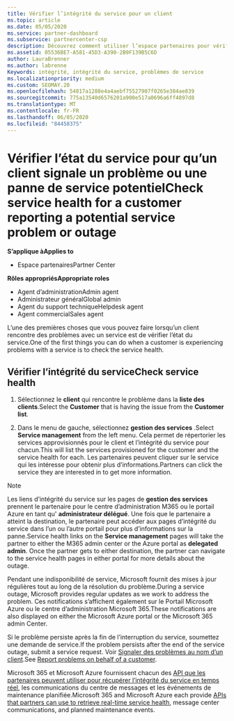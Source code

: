 ```yaml
---
title: Vérifier l’intégrité du service pour un client
ms.topic: article
ms.date: 05/05/2020
ms.service: partner-dashboard
ms.subservice: partnercenter-csp
description: Découvrez comment utiliser l’espace partenaires pour vérifier l’intégrité du service d’un client lorsqu’il rencontre un problème avec un service.
ms.assetid: 05536BE7-A581-45D3-A390-2B9F139B5C6D
author: LauraBrenner
ms.author: labrenne
Keywords: intégrité, intégrité du service, problèmes de service
ms.localizationpriority: medium
ms.custom: SEOMAY.20
ms.openlocfilehash: 54817a1288e4a4aebf75527907f0265e384ae839
ms.sourcegitcommit: 775a13540d6576201a900e517a0696a6ff4897d8
ms.translationtype: MT
ms.contentlocale: fr-FR
ms.lasthandoff: 06/05/2020
ms.locfileid: "84458375"
---
```

# <a name="check-service-health-for-a-customer-reporting-a-potential-service-problem-or-outage"></a><span data-ttu-id="a9658-104">Vérifier l’état du service pour qu’un client signale un problème ou une panne de service potentiel</span><span class="sxs-lookup"><span data-stu-id="a9658-104">Check service health for a customer reporting a potential service problem or outage</span></span>

<span data-ttu-id="a9658-105">**S’applique à**</span><span class="sxs-lookup"><span data-stu-id="a9658-105">**Applies to**</span></span>

- <span data-ttu-id="a9658-106">Espace partenaires</span><span class="sxs-lookup"><span data-stu-id="a9658-106">Partner Center</span></span>

<span data-ttu-id="a9658-107">**Rôles appropriés**</span><span class="sxs-lookup"><span data-stu-id="a9658-107">**Appropriate roles**</span></span>

- <span data-ttu-id="a9658-108">Agent d’administration</span><span class="sxs-lookup"><span data-stu-id="a9658-108">Admin agent</span></span>
- <span data-ttu-id="a9658-109">Administrateur général</span><span class="sxs-lookup"><span data-stu-id="a9658-109">Global admin</span></span>
- <span data-ttu-id="a9658-110">Agent du support technique</span><span class="sxs-lookup"><span data-stu-id="a9658-110">Helpdesk agent</span></span>
- <span data-ttu-id="a9658-111">Agent commercial</span><span class="sxs-lookup"><span data-stu-id="a9658-111">Sales agent</span></span>

<span data-ttu-id="a9658-112">L’une des premières choses que vous pouvez faire lorsqu’un client rencontre des problèmes avec un service est de vérifier l’état du service.</span><span class="sxs-lookup"><span data-stu-id="a9658-112">One of the first things you can do when a customer is experiencing problems with a service is to check the service health.</span></span> 

## <a name="check-service-health"></a><span data-ttu-id="a9658-113">Vérifier l’intégrité du service</span><span class="sxs-lookup"><span data-stu-id="a9658-113">Check service health</span></span>

1. <span data-ttu-id="a9658-114">Sélectionnez le **client** qui rencontre le problème dans la **liste des clients**.</span><span class="sxs-lookup"><span data-stu-id="a9658-114">Select the **Customer** that is having the issue from the **Customer list**.</span></span>

2. <span data-ttu-id="a9658-115">Dans le menu de gauche, sélectionnez **gestion des services** .</span><span class="sxs-lookup"><span data-stu-id="a9658-115">Select **Service management** from the left menu.</span></span> <span data-ttu-id="a9658-116">Cela permet de répertorier les services approvisionnés pour le client et l’intégrité du service pour chacun.</span><span class="sxs-lookup"><span data-stu-id="a9658-116">This will list the services provisioned for the customer and the service health for each.</span></span> <span data-ttu-id="a9658-117">Les partenaires peuvent cliquer sur le service qui les intéresse pour obtenir plus d’informations.</span><span class="sxs-lookup"><span data-stu-id="a9658-117">Partners can click the service they are interested in to get more information.</span></span> 

>[!NOTE] 
> <span data-ttu-id="a9658-118">Les liens d’intégrité du service sur les pages de **gestion des services** prennent le partenaire pour le centre d’administration M365 ou le portail Azure en tant qu' **administrateur délégué**. Une fois que le partenaire a atteint la destination, le partenaire peut accéder aux pages d’intégrité du service dans l’un ou l’autre portail pour plus d’informations sur la panne.</span><span class="sxs-lookup"><span data-stu-id="a9658-118">Service health links on the **Service management** pages will take the partner to either the M365 admin center or the Azure portal as **delegated admin**. Once the partner gets to either destination, the partner can navigate to the service health pages in either portal for more details about the outage.</span></span>
 
<span data-ttu-id="a9658-119">Pendant une indisponibilité de service, Microsoft fournit des mises à jour régulières tout au long de la résolution du problème.</span><span class="sxs-lookup"><span data-stu-id="a9658-119">During a service outage, Microsoft provides regular updates as we work to address the problem.</span></span> <span data-ttu-id="a9658-120">Ces notifications s’affichent également sur le Portail Microsoft Azure ou le centre d’administration Microsoft 365.</span><span class="sxs-lookup"><span data-stu-id="a9658-120">These notifications are also displayed on either the Microsoft Azure portal or the Microsoft 365 admin Center.</span></span>

<span data-ttu-id="a9658-121">Si le problème persiste après la fin de l’interruption du service, soumettez une demande de service.</span><span class="sxs-lookup"><span data-stu-id="a9658-121">If the problem persists after the end of the service outage, submit a service request.</span></span> <span data-ttu-id="a9658-122">Voir [Signaler des problèmes au nom d’un client](report-problems-on-behalf-of-a-customer.md).</span><span class="sxs-lookup"><span data-stu-id="a9658-122">See [Report problems on behalf of a customer](report-problems-on-behalf-of-a-customer.md).</span></span>

<span data-ttu-id="a9658-123">Microsoft 365 et Microsoft Azure fournissent chacun des [API que les partenaires peuvent utiliser pour récupérer l’intégrité du service en temps réel](get-automated-service-notifications-with-our-apis.md), les communications du centre de messages et les événements de maintenance planifiée.</span><span class="sxs-lookup"><span data-stu-id="a9658-123">Microsoft 365 and Microsoft Azure each provide [APIs that partners can use to retrieve real-time service health](get-automated-service-notifications-with-our-apis.md), message center communications, and planned maintenance events.</span></span>

 

